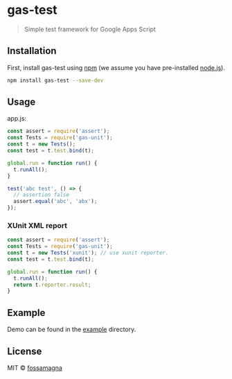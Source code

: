 # gas-test

> Simple test framework for Google Apps Script

## Installation

First, install gas-test using [npm](https://www.npmjs.com/) (we assume you have pre-installed [node.js](https://nodejs.org/)).

```sh
npm install gas-test --save-dev
```

## Usage

app.js:
```js
const assert = require('assert');
const Tests = require('gas-unit');
const t = new Tests();
const test = t.test.bind(t);

global.run = function run() {
  t.runAll();
}

test('abc test', () => {
  // assertion false
  assert.equal('abc', 'abx');
});
```

### XUnit XML report

```js
const assert = require('assert');
const Tests = require('gas-unit');
const t = new Tests('xunit'); // use xunit reporter.
const test = t.test.bind(t);

global.run = function run() {
  t.runAll();
  return t.reporter.result;
}
```

## Example

Demo can be found in the [example](https://github.com/fossamagna/gas-test/tree/master/example) directory.

## License

MIT © [fossamagna](https://github.com/fossamagna)
